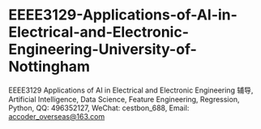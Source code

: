 # EEEE3129-Applications-of-AI-in-Electrical-and-Electronic-Engineering-University-of-Nottingham
EEEE3129 Applications of AI in Electrical and Electronic Engineering 辅导, Artificial Intelligence, Data Science, Feature Engineering, Regression, Python, QQ: 496352127, WeChat: cestbon_688, Email: accoder_overseas@163.com

